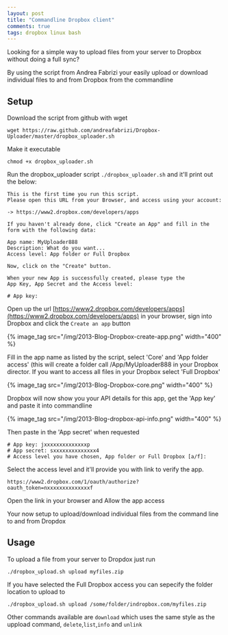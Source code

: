 ```yaml
---
layout: post
title: "Commandline Dropbox client"
comments: true
tags: dropbox linux bash 
---
```


Looking for a simple way to upload files from your server to Dropbox without doing a full sync?

By using the script from Andrea Fabrizi your easily upload or download individual files to and from Dropbox from the commandline

## Setup

Download the script from github with wget

    wget https://raw.github.com/andreafabrizi/Dropbox-Uploader/master/dropbox_uploader.sh

Make it executable

    chmod +x dropbox_uploader.sh

Run the dropbox_uploader script `./dropbox_uploader.sh` and it'll print out the below:

```
This is the first time you run this script.
Please open this URL from your Browser, and access using your account:

-> https://www2.dropbox.com/developers/apps

If you haven't already done, click "Create an App" and fill in the
form with the following data:

App name: MyUploader888
Description: What do you want...
Access level: App folder or Full Dropbox

Now, click on the "Create" button.

When your new App is successfully created, please type the
App Key, App Secret and the Access level:

# App key: 
```

Open up the url [https://www2.dropbox.com/developers/apps](https://www2.dropbox.com/developers/apps) in your browser, sign into Dropbox
and click the `Create an app` button

{% image_tag src="/img/2013-Blog-Dropbox-create-app.png" width="400" %}

Fill in the app name as listed by the script, select 'Core' and 'App folder access' (this will create a folder call /App/MyUploader888 in your Dropbox director. 
If you want to access all files in your Dropbox select 'Full Dropbox'

{% image_tag src="/img/2013-Blog-Dropbox-core.png" width="400" %}

Dropbox will now show you your API details for this app, get the 'App key' and paste it into commandline

{% image_tag src="/img/2013-Blog-dropbox-api-info.png" width="400" %}

Then paste in the 'App secret' when requested

```
# App key: jxxxxxxxxxxxxxxp
# App secret: sxxxxxxxxxxxxxx4
# Access level you have chosen, App folder or Full Dropbox [a/f]: 
```
Select the access level and it'll provide you with link to verify the app. 

    https://www2.dropbox.com/1/oauth/authorize?oauth_token=nxxxxxxxxxxxxxxf

Open the link in your browser and Allow the app access

Your now setup to upload/download individual files from the command line to and from Dropdox

## Usage

To upload a file from your server to Dropdox just run

    ./dropbox_upload.sh upload myfiles.zip

If you have selected the Full Dropbox access you can sepecify the folder location to upload to 

    ./dropbox_upload.sh upload /some/folder/indropbox.com/myfiles.zip

Other commands available are `download` which uses the same style as the uppload command, `delete`,`list`,`info` and `unlink`
